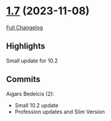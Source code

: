 # [1.7](https://github.com/sragia/Exlist/tree/1.7) (2023-11-08)

[Full Changelog](https://github.com/sragia/Exlist/compare/1.6.11...1.7)

## Highlights

 Small update for 10.2 

## Commits

Aigars Bedeicis (2):

- Small 10.2 update
- Profession updates and Slim Version


